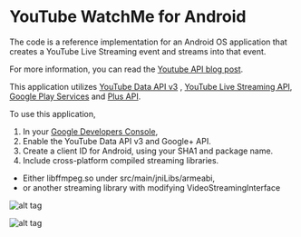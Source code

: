 YouTube WatchMe for Android
===========

The code is a reference implementation for an Android OS application that creates a YouTube Live Streaming event and streams into that event.

For more information, you can read the [Youtube API blog post](http://http://apiblog.youtube.com/2014/10/watchme-live-stream.html).

This application utilizes [YouTube Data API v3](https://developers.google.com/youtube/v3/) , [YouTube Live Streaming API](https://developers.google.com/youtube/v3/live/), [Google Play Services](https://developer.android.com/google/play-services/index.html) and [Plus API](https://developers.google.com/+/mobile/android/Google).

To use this application,

1. In your [Google Developers Console](https://console.developers.google.com),
  1. Enable the YouTube Data API v3 and Google+ API.
  2. Create a client ID for Android, using your SHA1 and package name.
2. Include cross-platform compiled streaming libraries.
  - Either libffmpeg.so under src/main/jniLibs/armeabi,
  - or another streaming library with modifying VideoStreamingInterface

![alt tag](http://i59.tinypic.com/e8spqu.png)

![alt tag](http://i61.tinypic.com/16behq1.png)
